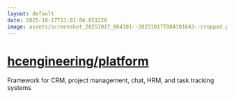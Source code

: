 ```yaml
---
layout: default
date: 2025-10-17T11:01:04.651228
image: assets/screenshot_20251017_064101--20251017T084101643--cropped.png
---
```


# [hcengineering/platform](https://github.com/hcengineering/platform/)

Framework for CRM, project management, chat, HRM, and task tracking systems

